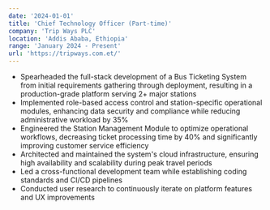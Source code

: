 ```yaml
---
date: '2024-01-01'
title: 'Chief Technology Officer (Part-time)'
company: 'Trip Ways PLC'
location: 'Addis Ababa, Ethiopia'
range: 'January 2024 - Present'
url: 'https://tripways.com.et/'
---
```


- Spearheaded the full-stack development of a Bus Ticketing System from initial requirements gathering through deployment, resulting in a production-grade platform serving 2+ major stations
- Implemented role-based access control and station-specific operational modules, enhancing data security and compliance while reducing administrative workload by 35%
- Engineered the Station Management Module to optimize operational workflows, decreasing ticket processing time by 40% and significantly improving customer service efficiency
- Architected and maintained the system's cloud infrastructure, ensuring high availability and scalability during peak travel periods
- Led a cross-functional development team while establishing coding standards and CI/CD pipelines
- Conducted user research to continuously iterate on platform features and UX improvements
